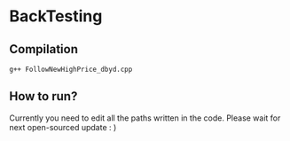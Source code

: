 # BackTesting

## Compilation

```
g++ FollowNewHighPrice_dbyd.cpp
```

## How to run?

Currently you need to edit all the paths written in the code. Please wait for next open-sourced update : )
